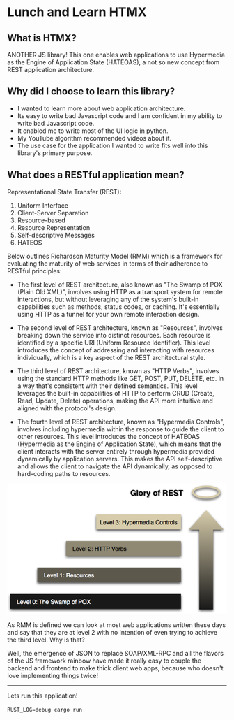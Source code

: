 # Lunch and Learn HTMX

## What is HTMX?

ANOTHER JS library! This one enables web applications to use Hypermedia as the Engine of Application State (HATEOAS), a not so new concept from REST application architecture.

## Why did I choose to learn this library?

- I wanted to learn more about web application architecture.
- Its easy to write bad Javascript code and I am confident in my ability to write bad Javascript code.
- It enabled me to write most of the UI logic in python.
- My YouTube algorithm recommended videos about it.
- The use case for the application I wanted to write fits  well into this library's primary purpose.

## What does a RESTful application mean?

Representational State Transfer (REST):

1. Uniform Interface
2. Client-Server Separation
3. Resource-based
4. Resource Representation
5. Self-descriptive Messages
6. HATEOS

Below outlines Richardson Maturity Model (RMM) which is a framework for evaluating the maturity of web services in terms of their adherence to RESTful principles:

- The first level of REST architecture, also known as "The Swamp of POX (Plain Old XML)", involves using HTTP as a transport system for remote interactions, but without leveraging any of the system's built-in capabilities such as methods, status codes, or caching. It's essentially using HTTP as a tunnel for your own remote interaction design.

- The second level of REST architecture, known as "Resources", involves breaking down the service into distinct resources. Each resource is identified by a specific URI (Uniform Resource Identifier). This level introduces the concept of addressing and interacting with resources individually, which is a key aspect of the REST architectural style.

- The third level of REST architecture, known as "HTTP Verbs", involves using the standard HTTP methods like GET, POST, PUT, DELETE, etc. in a way that's consistent with their defined semantics. This level leverages the built-in capabilities of HTTP to perform CRUD (Create, Read, Update, Delete) operations, making the API more intuitive and aligned with the protocol's design.

- The fourth level of REST architecture, known as "Hypermedia Controls", involves including hypermedia within the response to guide the client to other resources. This level introduces the concept of HATEOAS (Hypermedia as the Engine of Application State), which means that the client interacts with the server entirely through hypermedia provided dynamically by application servers. This makes the API self-descriptive and allows the client to navigate the API dynamically, as opposed to hard-coding paths to resources.

![alt text](image.png)

As RMM is defined we can look at most web applications written these days and say that they are at level 2 with no intention of even trying to achieve the third level. Why is that?

Well, the emergence of JSON to replace SOAP/XML-RPC and all the flavors of the JS framework rainbow have made it really easy to couple the backend and frontend to make thick client web apps, because who doesn't love implementing things twice!

---

Lets run this application!

```RUST_LOG=debug cargo run```
